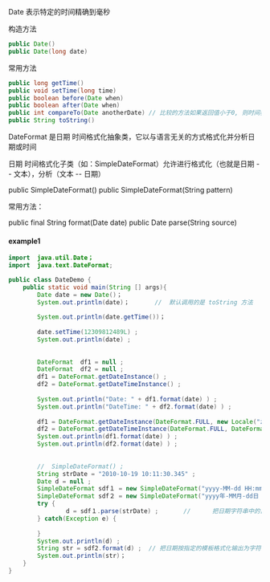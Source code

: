 
Date 表示特定的时间精确到毫秒

构造方法
```java
public Date()
public Date(long date)
```

常用方法
```java
public long getTime()
public void setTime(long time)
public boolean before(Date when)
public boolean after(Date when)
public int compareTo(Date anotherDate) // 比较的方法如果返回值小于0, 则时间表示在之前若大于0则表示在之后
public String toString()
``` 

DateFormat  是日期 时间格式化抽象类，它以与语言无关的方式格式化并分析日期或时间

日期 时间格式化子类（如：SimpleDateFormat）允许进行格式化（也就是日期 -- 文本），分析（文本 -- 日期）

public SimpleDateFormat()
public SimpleDateFormat(String pattern)

常用方法：
    
public final String format(Date date)
public Date parse(String source)
        



#### example1

```java
import  java.util.Date；
import  java.text.DateFormat; 

public class DateDemo {
    public static void main(String [] args){
        Date date = new Date()；
        System.out.println(date)；       //  默认调用的是 toString 方法      中国标准时间
        
        System.out.println(date.getTime())；
        
        date.setTime(12309812489L) ;
        System.out.println(date) ; 
        
        
        DateFormat  df1 = null ; 
        DateFormat  df2 = null ;
        df1 = DateFormat.getDateInstance() ;
        df2 = DateFormat.getDateTimeInstance() ;
        
        System.out.println("Date: " + df1.format(date) ) ;
        System.out.println("DateTime: " + df2.format(date) ) ;
        
        df1 = DateFormat.getDateInstance(DateFormat.FULL, new Locale("zh", "CN")) ; 
        df2 = DateFormat.getDateTimeInstance(DateFormat.FULL, DateFormat.FULL, new Locale("zh", "CN")) ;                
        System.out.println(df1.format(date) ) ; 
        System.out.println(df2.format(date) ) ;
        
        
        //  SimpleDateFormat() ; 
        String strDate = "2010-10-19 10:11:30.345" ; 
        Date d = null ; 
        SimpleDateFormat sdf１ = new SimpleDateFormat("yyyy-MM-dd HH:mm:ss.SSS") ;                 
        SimpleDateFormat sdf２ = new SimpleDateFormat("yyyy年-MM月-dd日 HH:mm:ss.SSS") ;                 
        try {                
                d = sdf１.parse(strDate) ;       //      把日期字符串中的日期部分抽取出来生成一个Date 对象
        } catch(Exception e) {
                                
        }                
        System.out.println(d) ;     
        String str = sdf2.format(d) ;  // 把日期按指定的模板格式化输出为字符串            
        System.out.println(str)；        
    }
}
```

